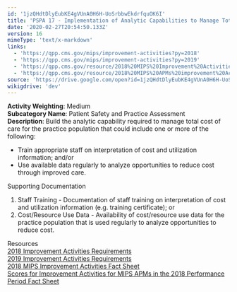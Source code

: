 ```yaml
---
id: '1jzQHdtDlyEubKE4gVUnA0H6H-UoSrbbwEkdrfquOK6I'
title: 'PSPA 17 - Implementation of Analytic Capabilities to Manage Total Cost of Care for Practice Population'
date: '2020-02-27T20:54:50.133Z'
version: 16
mimeType: 'text/x-markdown'
links:
  - 'https://qpp.cms.gov/mips/improvement-activities?py=2018'
  - 'https://qpp.cms.gov/mips/improvement-activities?py=2019'
  - 'https://qpp.cms.gov/resource/2018%20MIPS%20Improvement%20Activities%20Fact%20Sheet'
  - 'https://qpp.cms.gov/resource/2018%20MIPS%20APMs%20improvement%20Activities%20scores%20fact%20sheet'
source: 'https://drive.google.com/open?id=1jzQHdtDlyEubKE4gVUnA0H6H-UoSrbbwEkdrfquOK6I'
wikigdrive: 'dev'
---
```





**Activity Weighting**: Medium  
**Subcategory Name**: Patient Safety and Practice Assessment  
**Description**: Build the analytic capability required to manage total cost of care for the practice population that could include one or more of the following:
* Train appropriate staff on interpretation of cost and utilization information; and/or
* Use available data regularly to analyze opportunities to reduce cost through improved care.




Supporting Documentation
1. Staff Training - Documentation of staff training on interpretation of cost and utilization information (e.g. training certificate); or 
2. Cost/Resource Use Data - Availability of cost/resource use data for the practice population that is used regularly to analyze opportunities to reduce cost.




Resources  
[2018 Improvement Activities Requirements](https://qpp.cms.gov/mips/improvement-activities?py=2018)  
[2019 Improvement Activities Requirements](https://qpp.cms.gov/mips/improvement-activities?py=2019)  
[2018 MIPS Improvement Activities Fact Sheet](https://qpp.cms.gov/resource/2018%20MIPS%20Improvement%20Activities%20Fact%20Sheet)  
[Scores for Improvement Activities for MIPS APMs in the 2018 Performance Period Fact Sheet](https://qpp.cms.gov/resource/2018%20MIPS%20APMs%20improvement%20Activities%20scores%20fact%20sheet)
